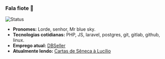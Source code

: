 ### Fala fiote 👋

![Status](https://github-readme-stats.vercel.app/api?username=NocDevX&show_icons=true&theme=radical)

- **Pronomes:** Lorde, senhor, Mr blue sky.
- **Tecnologias cotidianas:** PHP, JS, laravel, postgres, git, gitlab, github, linux.
- **Emprego atual:** [DBSeller](https://www.dbseller.com.br)
- **Atualmente lendo:** [Cartas de Sêneca à Lucílio](https://en.wikipedia.org/wiki/Meditations)
